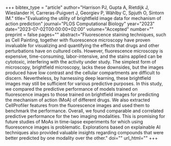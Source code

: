 +++
bibtex_type = "article"
author="Harrison PJ, Gupta A, Rietdijk J, Wieslander H, Carreras-Puigvert J, Georgiev P, Wählby C, Spjuth O, Sintorn IM."
title="Evaluating the utility of brightfield image data for mechanism of action prediction"
journal="PLOS Computational Biology"
year="2023"
date="2023-07-02T00:00:00+02:00"
volume="Accepted"
number=""
preprint = false
pages=""
abstract="Fluorescence staining techniques, such as Cell Painting, together with fluorescence microscopy have proven invaluable for visualizing and quantifying the effects that drugs and other perturbations have on cultured cells. However, fluorescence microscopy is expensive, time-consuming, labor-intensive, and the stains applied can be cytotoxic, interfering with the activity under study. The simplest form of microscopy, brightfield microscopy, lacks these downsides, but the images produced have low contrast and the cellular compartments are difficult to discern. Nevertheless, by harnessing deep learning, these brightfield images may still be sufficient for various predictive purposes. In this study, we compared the predictive performance of models trained on fluorescence images to those trained on brightfield images for predicting the mechanism of action (MoA) of different drugs. We also extracted CellProfiler features from the fluorescence images and used them to benchmark the performance. Overall, we found comparable and correlated predictive performance for the two imaging modalities. This is promising for future studies of MoAs in time-lapse experiments for which using fluorescence images is problematic. Explorations based on explainable AI techniques also provided valuable insights regarding compounds that were better predicted by one modality over the other."
doi=""
url_html=""
+++




